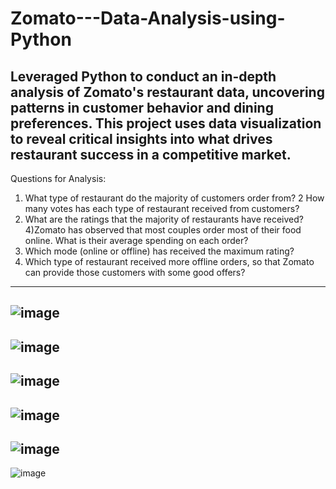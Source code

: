 # Zomato---Data-Analysis-using-Python

Leveraged Python to conduct an in-depth analysis of Zomato's restaurant data, uncovering patterns in customer behavior and dining preferences. This project uses data visualization to reveal critical insights into what drives restaurant success in a competitive market.
---
Questions for Analysis:
 1) What type of restaurant do the majority of customers order from?
 2 How many votes has each type of restaurant received from customers?
 3) What are the ratings that the majority of restaurants have received?
 4)Zomato has observed that most couples order most of their food online. What is their average spending on each order?
 5) Which mode (online or offline) has received the maximum rating?
 6) Which type of restaurant received more offline orders, so that Zomato can provide those customers with some good offers?

---
![image](https://github.com/user-attachments/assets/1498ed6d-4a98-40d5-bf6c-2a65074fa71f)
---
![image](https://github.com/user-attachments/assets/1e5763bb-eb19-4309-941d-3e67128adfdc)
---
![image](https://github.com/user-attachments/assets/678a03ae-8f4a-4cef-98c6-3909e70b0ba8)
---
![image](https://github.com/user-attachments/assets/a18095dc-80b7-476b-ba92-5aebf5f3c588)
---
![image](https://github.com/user-attachments/assets/313b0f0f-385a-4389-bf41-9c862e03ab80)
---
![image](https://github.com/user-attachments/assets/6ea4f93e-edba-479b-85fc-4dd665e62eb4)
